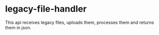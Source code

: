 # legacy-file-handler
This api receives legacy files, uploads them, processes them and returns them in json.
